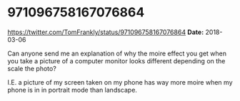 # 971096758167076864
https://twitter.com/TomFrankly/status/971096758167076864
**Date:** 2018-03-06

Can anyone send me an explanation of why the moire effect you get when you take a picture of a computer monitor looks different depending on the scale the photo?

I.E. a picture of my screen taken on my phone has way more moire when my phone is in in portrait mode than landscape.
